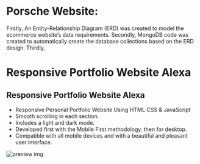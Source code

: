 # Porsche Website:
Firstly, An Entity-Relationship Diagram (ERD) was created to model the ecommerce website’s data requirements.
Secondly, MongoDB code was created to automatically create the database collections based on the ERD design.
Thirdly, 

# Responsive Portfolio Website Alexa
## Responsive Portfolio Website Alexa

- Responsive Personal Portfolio Website Using HTML CSS & JavaScript
- Smooth scrolling in each section.
- Includes a light and dark mode.
- Developed first with the Mobile First methodology, then for desktop.
- Compatible with all mobile devices and with a beautiful and pleasant user interface.



![preview img](/preview.png)
